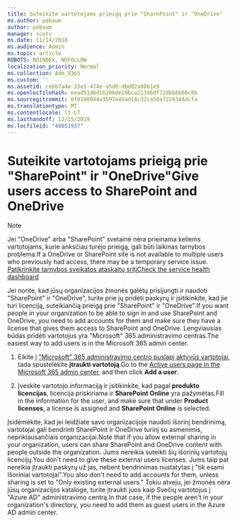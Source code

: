 ```yaml
---
title: Suteikite vartotojams prieigą prie "SharePoint" ir "OneDrive"
ms.author: pebaum
author: pebaum
manager: scotv
ms.date: 11/14/2018
ms.audience: Admin
ms.topic: article
ROBOTS: NOINDEX, NOFOLLOW
localization_priority: Normal
ms.collection: Adm_O365
ms.custom: ''
ms.assetid: cebb7a4a-33e1-474e-a5d0-dbd02a80b1e9
ms.openlocfilehash: eead51d6d16206de19bca213d6df72dbb6b66c8b
ms.sourcegitcommit: 0f0186044a3597e42ad14c32ca58e7224344dcfa
ms.translationtype: MT
ms.contentlocale: lt-LT
ms.lasthandoff: 12/15/2019
ms.locfileid: "40051937"
---
```

# <a name="give-users-access-to-sharepoint-and-onedrive"></a><span data-ttu-id="9a966-102">Suteikite vartotojams prieigą prie "SharePoint" ir "OneDrive"</span><span class="sxs-lookup"><span data-stu-id="9a966-102">Give users access to SharePoint and OneDrive</span></span>

> [!NOTE]
> <span data-ttu-id="9a966-103">Jei "OneDrive" arba "SharePoint" svetainė nėra prieinama keliems vartotojams, kurie anksčiau turėjo prieigą, gali būti laikinas tarnybos problema.</span><span class="sxs-lookup"><span data-stu-id="9a966-103">If a OneDrive or SharePoint site is not available to multiple users who previously had access, there may be a temporary service issue.</span></span> [<span data-ttu-id="9a966-104">Patikrinkite tarnybos sveikatos ataskaitų sritį</span><span class="sxs-lookup"><span data-stu-id="9a966-104">Check the service health dashboard</span></span>](https://portal.office.com/adminportal/home#/servicehealth)
  
<span data-ttu-id="9a966-105">Jei norite, kad jūsų organizacijos žmonės galėtų prisijungti ir naudoti "SharePoint" ir "OneDrive", turite prie jų pridėti paskyrų ir įsitikinkite, kad jie turi licenciją, suteikiančią prieigą prie "SharePoint" ir "OneDrive".</span><span class="sxs-lookup"><span data-stu-id="9a966-105">If you want people in your organization to be able to sign in and use SharePoint and OneDrive, you need to add accounts for them and make sure they have a license that gives them access to SharePoint and OneDrive.</span></span> <span data-ttu-id="9a966-106">Lengviausias būdas pridėti vartotojus yra "Microsoft" 365 administravimo centras.</span><span class="sxs-lookup"><span data-stu-id="9a966-106">The easiest way to add users is in the Microsoft 365 admin center.</span></span>
  
1. <span data-ttu-id="9a966-107">Eikite į ["Microsoft" 365 administravimo centro puslapį aktyvūs vartotojai](https://portal.office.com/adminportal/home#/users), tada spustelėkite **įtraukti vartotoją**.</span><span class="sxs-lookup"><span data-stu-id="9a966-107">Go to the [Active users page in the Microsoft 365 admin center](https://portal.office.com/adminportal/home#/users), and then click **Add a user**.</span></span>
    
2. <span data-ttu-id="9a966-108">Įveskite vartotojo informaciją ir įsitikinkite, kad pagal **produkto licencijas**, licencija priskiriama ir **SharePoint Online** yra pažymėtas.</span><span class="sxs-lookup"><span data-stu-id="9a966-108">Fill in the information for the user, and make sure that under **Product licenses**, a license is assigned and **SharePoint Online** is selected.</span></span> 
    
<span data-ttu-id="9a966-109">Įsidėmėkite, kad jei leidžiate savo organizacijoje naudoti išorinį bendrinimą, vartotojai gali bendrinti SharePoint ir OneDrive turinį su asmenimis, nepriklausančiais organizacijai.</span><span class="sxs-lookup"><span data-stu-id="9a966-109">Note that if you allow external sharing in your organization, users can share SharePoint and OneDrive content with people outside the organization.</span></span> <span data-ttu-id="9a966-110">Jums nereikia suteikti šių išorinių vartotojų licencijų.</span><span class="sxs-lookup"><span data-stu-id="9a966-110">You don't need to give these external users licenses.</span></span> <span data-ttu-id="9a966-111">Jums taip pat nereikia įtraukti paskyrų už jas, nebent bendrinimas nustatytas į "tik esami Išoriniai vartotojai".</span><span class="sxs-lookup"><span data-stu-id="9a966-111">You also don't need to add accounts for them, unless sharing is set to "Only existing external users."</span></span> <span data-ttu-id="9a966-112">Tokiu atveju, jei žmonės nėra jūsų organizacijos kataloge, turite įtraukti juos kaip Svečių vartotojus į "Azure AD" administravimo centrą.</span><span class="sxs-lookup"><span data-stu-id="9a966-112">In that case, if the people aren't in your organization's directory, you need to add them as guest users in the Azure AD admin center.</span></span>
  


